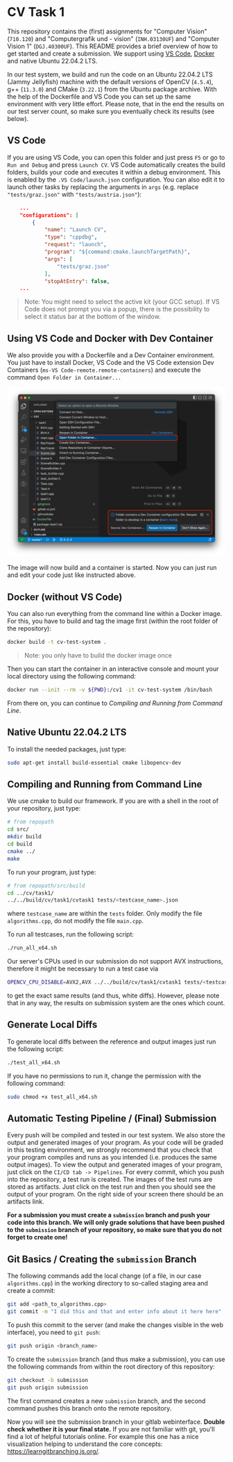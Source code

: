 # CV Task 1 

This repository contains the (first) assignments for "Computer Vision" (`710.120`) and "Computergrafik und - vision" (`INH.03130UF`) and "Computer Vision 1" (`DGJ.40300UF`). 
This README provides a brief overview of how to get started and create a submission. We support using [VS Code](https://code.visualstudio.com/download), [Docker](https://docs.docker.com/engine/install/) and native Ubuntu 22.04.2 LTS.

In our test system, we build and run the code on an Ubuntu 22.04.2 LTS (Jammy Jellyfish) machine with the default versions of OpenCV (`4.5.4`), g++ (`11.3.0`) and CMake (`3.22.1`) from the Ubuntu package archive. 
With the help of the Dockerfile and VS Code you can set up the same environment with very little effort. Please note, that in the end the results on our test server count, so make sure you eventually check its results (see below).

## VS Code

If you are using VS Code, you can open this folder and just press `F5` or go to `Run and Debug` and press `Launch CV`. 
VS Code automatically creates the build folders, builds your code and executes it within a debug environment. 
This is enabled by the `.VS Code/launch.json` configuration. 
You can also edit it to launch other tasks by replacing the arguments in `args` (e.g. replace `"tests/graz.json"` with `"tests/austria.json"`):
```json
    ...
    "configurations": [
        {
            "name": "Launch CV",
            "type": "cppdbg",
            "request": "launch",
            "program": "${command:cmake.launchTargetPath}",
            "args": [
                "tests/graz.json"
            ],
            "stopAtEntry": false,
    ...     
```

>Note: You might need to select the active kit (your GCC setup). If VS Code does not prompt you via a popup, there is the possibility to select it status bar at the bottom of the window.

## Using VS Code and Docker with Dev Container

We also provide you with a Dockerfile and a Dev Container environment. 
You just have to install Docker, VS Code and the VS Code extension Dev Containers (`ms-VS Code-remote.remote-containers`) and execute the command `Open Folder in Container...`

![VS Code docker](doc/images/vscode_devcontainer.png)

The image will now build and a container is started. 
Now you can just run and edit your code just like instructed above.

## Docker (without VS Code)

You can also run everything from the command line within a Docker image. For this, you have to build and tag the image first (within the root folder of the repository):

```bash
docker build -t cv-test-system .
```
>Note: you only have to build the docker image once

Then you can start the container in an interactive console and mount your local directory using the following command: 
```bash
docker run --init --rm -v ${PWD}:/cv1 -it cv-test-system /bin/bash
```
From there on, you can continue to _Compiling and Running from Command Line_.

## Native Ubuntu 22.04.2 LTS

To install the needed packages, just type:
```bash
sudo apt-get install build-essential cmake libopencv-dev
```

## Compiling and Running from Command Line

We use cmake to build our framework. If you are with a shell in the root of your repository, just type:
```bash
# from repopath
cd src/
mkdir build
cd build
cmake ../
make
```

To run your program, just type:
```bash
# from repopath/src/build
cd ../cv/task1/
../../build/cv/task1/cvtask1 tests/<testcase_name>.json
```
where `testcase_name` are within the `tests` folder. 
Only modify the file `algorithms.cpp`, do not modify the file `main.cpp`.

To run all testcases, run the following script: 
```bash
./run_all_x64.sh
```
Our server's CPUs used in our submission do not support AVX instructions, therefore it might be necessary to run a 
test case via
```bash
OPENCV_CPU_DISABLE=AVX2,AVX ../../build/cv/task1/cvtask1 tests/<testcase_name>.json
```
to get the exact same results (and thus, white diffs). However, please note that in any way, the results on submission
system are the ones which count.

## Generate Local Diffs

To generate local diffs between the reference and output images just run the following script: 
```bash
./test_all_x64.sh
```
If you have no permissions to run it, change the permission with the following command: 
```bash
sudo chmod +x test_all_x64.sh
```

## Automatic Testing Pipeline / (Final) Submission

Every push will be compiled and tested in our test system. 
We also store the output and generated images of your program.
As your code will be graded in this testing environment, we strongly recommend that you check that your program compiles and runs as you intended (i.e. produces the same output images).
To view the output and generated images of your program, just click on the `CI/CD tab -> Pipelines`. 
For every commit, which you push into the repository, a test run is created. 
The images of the test runs are stored as artifacts. 
Just click on the test run and then you should see the output of your program. 
On the right side of your screen there should be an artifacts link.

**For a submission you must create a `submission` branch and push your code into this branch. We will only grade solutions that have been pushed to the `submission` branch of your repository, so make sure that you do not forget to create one!**

## Git Basics / Creating the `submission` Branch

The following commands add the local change (of a file, in our case `algorithms.cpp`) in the working directory to 
so-called staging area and create a commit:

```bash
git add <path_to_algorithms.cpp>
git commit -m "I did this and that and enter info about it here here"
```

To push this commit to the server (and make the changes visible in the web interface), you need to `git push`:

```bash
git push origin <branch_name>
```

To create the `submission` branch (and thus make a submission), you can use the following commands from within the root 
directory of this repository:

```bash
git checkout -b submission
git push origin submission
```

The first command creates a new `submission` branch, and the second command pushes this branch onto the remote repository.

Now you will see the submission branch in your gitlab webinterface. **Double check whether it is your final state.**
If you are not familiar with git, you'll find a lot of helpful tutorials online. For example this one has a nice 
visualization helping to understand the core concepts: https://learngitbranching.js.org/.


